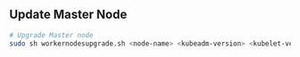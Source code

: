 ## Update Master Node

```sh
# Upgrade Master node
sudo sh workernodesupgrade.sh <node-name> <kubeadm-version> <kubelet-version>

```

